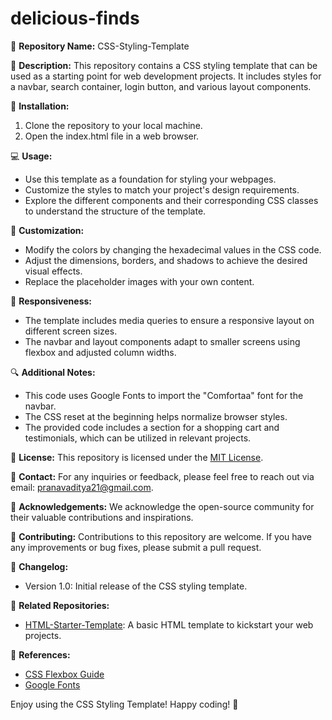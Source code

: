 # delicious-finds
📝 **Repository Name:** CSS-Styling-Template

🌈 **Description:**
This repository contains a CSS styling template that can be used as a starting point for web development projects. It includes styles for a navbar, search container, login button, and various layout components.

🔧 **Installation:**
1. Clone the repository to your local machine.
2. Open the index.html file in a web browser.

💻 **Usage:**
- Use this template as a foundation for styling your webpages.
- Customize the styles to match your project's design requirements.
- Explore the different components and their corresponding CSS classes to understand the structure of the template.

🎨 **Customization:**
- Modify the colors by changing the hexadecimal values in the CSS code.
- Adjust the dimensions, borders, and shadows to achieve the desired visual effects.
- Replace the placeholder images with your own content.

📱 **Responsiveness:**
- The template includes media queries to ensure a responsive layout on different screen sizes.
- The navbar and layout components adapt to smaller screens using flexbox and adjusted column widths.

🔍 **Additional Notes:**
- This code uses Google Fonts to import the "Comfortaa" font for the navbar.
- The CSS reset at the beginning helps normalize browser styles.
- The provided code includes a section for a shopping cart and testimonials, which can be utilized in relevant projects.

📜 **License:**
This repository is licensed under the [MIT License](LICENSE).

📧 **Contact:**
For any inquiries or feedback, please feel free to reach out via email: [pranavaditya21@gmail.com](mailto:your-email@example.com).

🌟 **Acknowledgements:**
We acknowledge the open-source community for their valuable contributions and inspirations.

🙏 **Contributing:**
Contributions to this repository are welcome. If you have any improvements or bug fixes, please submit a pull request.

📄 **Changelog:**
- Version 1.0: Initial release of the CSS styling template.

🔗 **Related Repositories:**
- [HTML-Starter-Template](https://github.com/username/HTML-Starter-Template): A basic HTML template to kickstart your web projects.

📃 **References:**
- [CSS Flexbox Guide](https://css-tricks.com/snippets/css/a-guide-to-flexbox/)
- [Google Fonts](https://fonts.google.com/)

Enjoy using the CSS Styling Template! Happy coding! 🚀

